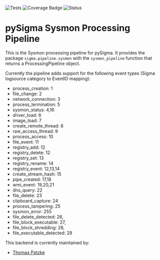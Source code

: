 ![Tests](https://github.com/SigmaHQ/pySigma-pipeline-sysmon/actions/workflows/test.yml/badge.svg)
![Coverage Badge](https://img.shields.io/endpoint?url=https://gist.githubusercontent.com/thomaspatzke/9c695cb26aae10cb8107941388340ec1/raw)
![Status](https://img.shields.io/badge/Status-pre--release-orange)

# pySigma Sysmon Processing Pipeline

This is the Sysmon processing pipeline for pySigma. It provides the package `sigma.pipeline.sysmon` with the `sysmon_pipeline` function that returns a ProcessingPipeline object.

Currently the pipeline adds support for the following event types (Sigma logsource category to EventID mapping):

* process_creation: 1
* file_change: 2
* network_connection: 3
* process_termination: 5
* sysmon_status: 4,16
* driver_load: 6
* image_load: 7
* create_remote_thread: 8
* raw_access_thread: 9
* process_access: 10
* file_event: 11
* registry_add: 12
* registry_delete: 12
* registry_set: 13
* registry_rename: 14
* registry_event: 12,13,14
* create_stream_hash: 15
* pipe_created: 17,18
* wmi_event: 19,20,21
* dns_query: 22
* file_delete: 23
* clipboard_capture: 24
* process_tampering: 25
* sysmon_error: 255
* file_delete_detected: 26,
* file_block_executable: 27,
* file_block_shredding: 28,
* file_executable_detected: 29

This backend is currently maintained by:

* [Thomas Patzke](https://github.com/thomaspatzke/)
